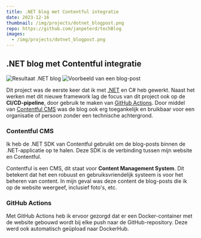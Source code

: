 ```yaml
---
title: .NET blog met Contentful integratie
date: 2023-12-16
thumbnail: /img/projects/dotnet_blogpost.png
repo: https://github.com/janpeterd/techBlog
images:
  - /img/projects/dotnet_blogpost.png
---
```


## .NET blog met Contentful integratie

![Resultaat .NET blog](/img/projects/dotnet_blog.png)
![Voorbeeld van een blog-post](/img/projects/dotnet_blogpost.png)

Dit project was de eerste keer dat ik met [.NET](https://nl.wikipedia.org/wiki/.NET) en C# heb gewerkt.
Naast het werken met dit nieuwe framework lag de focus van dit project ook op de **CI/CD-pipeline**, door gebruik te maken van [GitHub Actions](https://docs.github.com/en/actions).
Door middel van [Contentful CMS](https://www.contentful.com/) was de blog ook erg toegankelijk en bruikbaar voor een organisatie of persoon zonder een technische achtergrond.

### Contentful CMS

Ik heb de .NET SDK van Contentful gebruikt om de blog-posts binnen de .NET-applicatie op te halen.
Deze SDK is de verbinding tussen mijn website en Contentful.

Contentful is een CMS, dit staat voor **Content Management System**.
Dit betekent dat het een robuust en gebruiksvriendelijk systeem is voor het beheren van content.
In mijn geval was deze content de blog-posts die ik op de website weergeef, inclusief foto's, etc.

### GitHub Actions

Met GitHub Actions heb ik ervoor gezorgd dat er een Docker-container met de website gebouwd wordt bij elke push naar de GitHub-repository.
Deze werd ook automatisch geüpload naar DockerHub.
